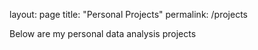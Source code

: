 layout: page
title: "Personal Projects"
permalink: /projects

Below are my personal data analysis projects